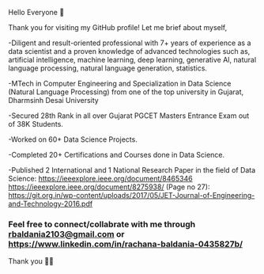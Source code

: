 Hello Everyone 👋

Thank you for visiting my GitHub profile! Let me brief about myself,

-Diligent and result-oriented professional with 7+ years of experience as a data scientist and a proven knowledge of advanced technologies such as, artificial intelligence, machine learning, deep learning, generative AI, natural language processing, natural language generation, statistics. 

-MTech in Computer Engineering and Specialization in Data Science (Natural Language Processing) from one of the top university in Gujarat, Dharmsinh Desai University

-Secured 28th Rank in all over Gujarat PGCET Masters Entrance Exam out of 38K Students.

-Worked on 60+ Data Science Projects.

-Completed 20+ Certifications and Courses done in Data Science.

-Published 2 International and 1 National Research Paper in the field of Data Science:
https://ieeexplore.ieee.org/document/8465346
https://ieeexplore.ieee.org/document/8275938/
(Page no 27): https://git.org.in/wp-content/uploads/2017/05/JET-Journal-of-Engineering-and-Technology-2016.pdf

 ### Feel free to connect/collabrate with me through rbaldania2103@gmail.com or https://www.linkedin.com/in/rachana-baldania-0435827b/ 

Thank you 🙋‍♀️
